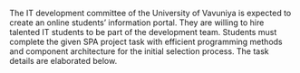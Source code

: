 The IT development committee of the University of Vavuniya is expected to create an online
students’ information portal. They are willing to hire talented IT students to be part of the
development team. Students must complete the given SPA project task with efficient
programming methods and component architecture for the initial selection process. The task
details are elaborated below.